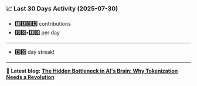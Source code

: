 <!--START_STATS-->
### 📈 Last 30 Days Activity (2025-07-30)  
- **1️⃣5️⃣0️⃣9️⃣** contributions  
- **5️⃣0️⃣•3️⃣0️⃣** per day
---
- **6️⃣0️⃣** day streak!
---
📝 **Latest blog:** [**The Hidden Bottleneck in AI's Brain: Why Tokenization Needs a Revolution**](https://andriak.com/blog/tokenization-revolution)
<!--END_STATS-->
